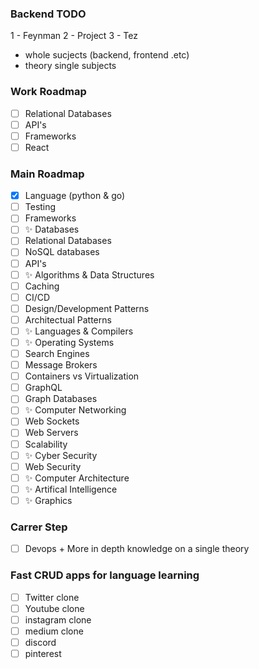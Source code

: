 ### Backend TODO

1 - Feynman
2 - Project
3 - Tez
  - whole sucjects (backend, frontend .etc)
  - theory single subjects 
  
### Work Roadmap

- [ ] Relational Databases
- [ ] API's
- [ ] Frameworks
- [ ] React

### Main Roadmap

- [x] Language (python & go)
- [ ] Testing
- [ ] Frameworks
- [ ] ✨ Databases
- [ ] Relational Databases
- [ ] NoSQL databases
- [ ] API's
- [ ]  ✨ Algorithms & Data Structures
- [ ] Caching
- [ ] CI/CD
- [ ] Design/Development Patterns
- [ ] Architectual Patterns
- [ ] ✨ Languages & Compilers
- [ ] ✨ Operating Systems
- [ ] Search Engines
- [ ] Message Brokers
- [ ] Containers vs Virtualization
- [ ] GraphQL
- [ ] Graph Databases
- [ ] ✨ Computer Networking
- [ ] Web Sockets
- [ ] Web Servers
- [ ] Scalability
- [ ] ✨ Cyber Security
- [ ] Web Security
- [ ] ✨ Computer Architecture 
- [ ] ✨ Artifical Intelligence
- [ ] ✨ Graphics

### Carrer Step

- [ ] Devops + More in depth knowledge on a single theory

### Fast CRUD apps for language learning

- [ ]  Twitter clone
- [ ] Youtube clone
- [ ] instagram clone
- [ ] medium clone
- [ ] discord
- [ ] pinterest

